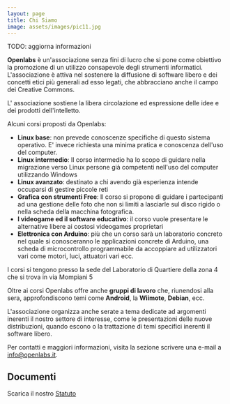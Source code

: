 ```yaml
---
layout: page
title: Chi Siamo
image: assets/images/pic11.jpg
---
```


TODO: aggiorna informazioni

**Openlabs** è un'associazione senza fini di lucro che si pone come obiettivo la promozione di un utilizzo consapevole degli strumenti informatici. 
L'associazione è attiva nel sostenere la diffusione di software libero e dei concetti etici più generali ad esso legati, che abbracciano anche il campo dei Creative Commons. 

L' associazione sostiene la libera circolazione ed espressione delle idee e dei prodotti dell'intelletto.

Alcuni corsi proposti da Openlabs:

* **Linux base**: non prevede conoscenze specifiche di questo sistema operativo. E' invece richiesta una minima pratica e conoscenza dell'uso del computer.
* **Linux intermedio**: Il corso intermedio ha lo scopo di guidare nella migrazione verso Linux persone già competenti nell'uso del computer utilizzando Windows
* **Linux avanzato**: destinato a chi avendo già esperienza intende occuparsi di gestire piccole reti
* **Grafica con strumenti Free**: Il corso si propone di guidare i partecipanti ad una gestione delle foto che non si limiti a lasciarle sul disco rigido o nella scheda della macchina fotografica.
* **I videogame ed il software educativo**: il corso vuole presentare le alternative libere ai costosi videogames proprietari
* **Elettronica con Arduino**: più che un corso sarà un laboratorio concreto nel quale si conosceranno le applicazioni concrete di Arduino, una scheda di microcontrollo programmabile da accoppiare ad utilizzatori vari come motori, luci, attuatori vari ecc.

I corsi si tengono presso la sede del Laboratorio di Quartiere della zona 4 che si trova in via Mompiani 5

Oltre ai corsi Openlabs offre anche **gruppi di lavoro** che, riunendosi alla sera, approfondiscono temi come **Android**, la **Wiimote**, **Debian**, ecc.

L'associazione organizza anche serate a tema dedicate ad argomenti inerenti il nostro settore di interesse, come le presentazioni delle nuove distribuzioni, quando escono o la trattazione di temi specifici inerenti il software libero.

Per contatti e maggiori informazioni, visita la sezione scrivere una e-mail a <a href="mailto:info@openlabs.it">info@openlabs.it</a>.

## Documenti

Scarica il nostro [Statuto]({{site.baseurl}}/resources/OpenLabs_Statuto_10.12.2016.pdf)
